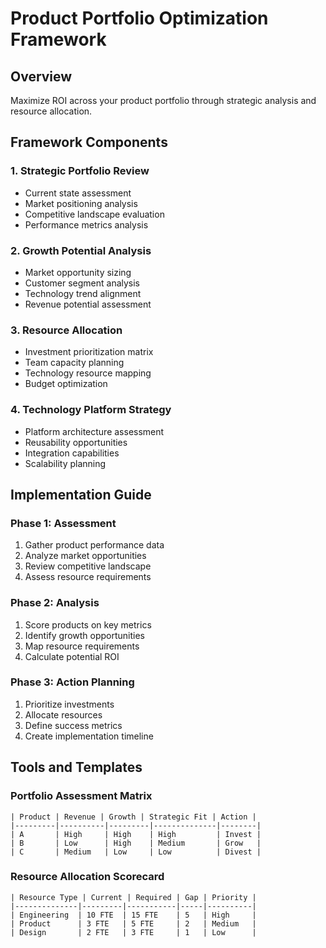 # Product Portfolio Optimization Framework

## Overview
Maximize ROI across your product portfolio through strategic analysis and resource allocation.

## Framework Components

### 1. Strategic Portfolio Review
- Current state assessment
- Market positioning analysis
- Competitive landscape evaluation
- Performance metrics analysis

### 2. Growth Potential Analysis
- Market opportunity sizing
- Customer segment analysis
- Technology trend alignment
- Revenue potential assessment

### 3. Resource Allocation
- Investment prioritization matrix
- Team capacity planning
- Technology resource mapping
- Budget optimization

### 4. Technology Platform Strategy
- Platform architecture assessment
- Reusability opportunities
- Integration capabilities
- Scalability planning

## Implementation Guide

### Phase 1: Assessment
1. Gather product performance data
2. Analyze market opportunities
3. Review competitive landscape
4. Assess resource requirements

### Phase 2: Analysis
1. Score products on key metrics
2. Identify growth opportunities
3. Map resource requirements
4. Calculate potential ROI

### Phase 3: Action Planning
1. Prioritize investments
2. Allocate resources
3. Define success metrics
4. Create implementation timeline

## Tools and Templates

### Portfolio Assessment Matrix
```
| Product | Revenue | Growth | Strategic Fit | Action |
|---------|----------|---------|--------------|--------|
| A       | High     | High    | High         | Invest |
| B       | Low      | High    | Medium       | Grow   |
| C       | Medium   | Low     | Low          | Divest |
```

### Resource Allocation Scorecard
```
| Resource Type | Current | Required | Gap | Priority |
|--------------|---------|-----------|-----|----------|
| Engineering  | 10 FTE  | 15 FTE    | 5   | High     |
| Product      | 3 FTE   | 5 FTE     | 2   | Medium   |
| Design       | 2 FTE   | 3 FTE     | 1   | Low      |
```
